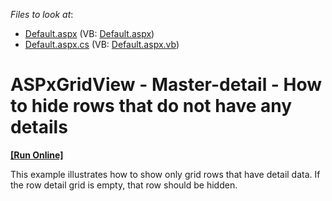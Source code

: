 <!-- default file list -->
*Files to look at*:

* [Default.aspx](./CS/Default.aspx) (VB: [Default.aspx](./VB/Default.aspx))
* [Default.aspx.cs](./CS/Default.aspx.cs) (VB: [Default.aspx.vb](./VB/Default.aspx.vb))
<!-- default file list end -->
# ASPxGridView - Master-detail - How to hide rows that do not have any details
<!-- run online -->
**[[Run Online]](https://codecentral.devexpress.com/t532579/)**
<!-- run online end -->


<p>This example illustrates how to show only grid rows that have detail data. If the row detail grid is empty, that row should be hidden.</p>

<br/>


